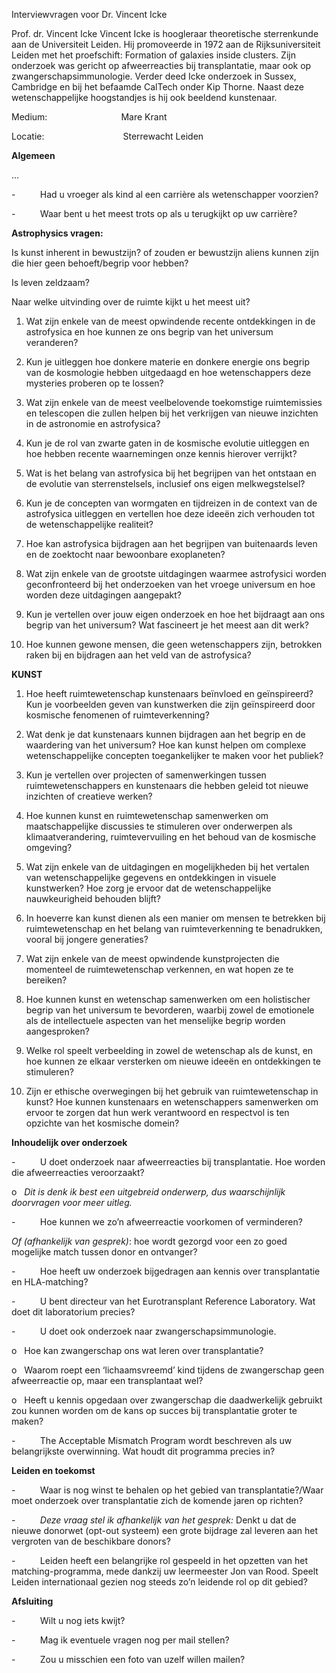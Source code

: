 Interviewvragen voor Dr. Vincent Icke

Prof. dr. Vincent Icke Vincent Icke is hoogleraar theoretische sterrenkunde aan de Universiteit Leiden. Hij promoveerde in 1972 aan de Rijksuniversiteit Leiden met het proefschift: Formation of galaxies inside clusters. Zijn onderzoek was gericht op afweerreacties bij transplantatie, maar ook op zwangerschapsimmunologie. 
Verder deed Icke onderzoek in Sussex, Cambridge en bij het befaamde CalTech onder Kip Thorne.
Naast deze wetenschappelijke hoogstandjes is hij ook beeldend kunstenaar.



Medium:                              Mare Krant

Locatie:                                Sterrewacht Leiden

**Algemeen**

...

-          Had u vroeger als kind al een carrière als wetenschapper voorzien?

-          Waar bent u het meest trots op als u terugkijkt op uw carrière?


**Astrophysics vragen:**

Is kunst inherent in bewustzijn? of zouden er bewustzijn  aliens kunnen zijn die hier geen behoeft/begrip voor hebben?

Is leven zeldzaam?

Naar welke uitvinding over de ruimte kijkt u het meest uit?

1. Wat zijn enkele van de meest opwindende recente ontdekkingen in de astrofysica en hoe kunnen ze ons begrip van het universum veranderen?
    
2. Kun je uitleggen hoe donkere materie en donkere energie ons begrip van de kosmologie hebben uitgedaagd en hoe wetenschappers deze mysteries proberen op te lossen?
    
3. Wat zijn enkele van de meest veelbelovende toekomstige ruimtemissies en telescopen die zullen helpen bij het verkrijgen van nieuwe inzichten in de astronomie en astrofysica?
    
4. Kun je de rol van zwarte gaten in de kosmische evolutie uitleggen en hoe hebben recente waarnemingen onze kennis hierover verrijkt?
    
5. Wat is het belang van astrofysica bij het begrijpen van het ontstaan en de evolutie van sterrenstelsels, inclusief ons eigen melkwegstelsel?
    
6. Kun je de concepten van wormgaten en tijdreizen in de context van de astrofysica uitleggen en vertellen hoe deze ideeën zich verhouden tot de wetenschappelijke realiteit?
    
7. Hoe kan astrofysica bijdragen aan het begrijpen van buitenaards leven en de zoektocht naar bewoonbare exoplaneten?
    
8. Wat zijn enkele van de grootste uitdagingen waarmee astrofysici worden geconfronteerd bij het onderzoeken van het vroege universum en hoe worden deze uitdagingen aangepakt?
    
9. Kun je vertellen over jouw eigen onderzoek en hoe het bijdraagt aan ons begrip van het universum? Wat fascineert je het meest aan dit werk?
    
10. Hoe kunnen gewone mensen, die geen wetenschappers zijn, betrokken raken bij en bijdragen aan het veld van de astrofysica?

**KUNST**
1. Hoe heeft ruimtewetenschap kunstenaars beïnvloed en geïnspireerd? Kun je voorbeelden geven van kunstwerken die zijn geïnspireerd door kosmische fenomenen of ruimteverkenning?
    
2. Wat denk je dat kunstenaars kunnen bijdragen aan het begrip en de waardering van het universum? Hoe kan kunst helpen om complexe wetenschappelijke concepten toegankelijker te maken voor het publiek?
    
3. Kun je vertellen over projecten of samenwerkingen tussen ruimtewetenschappers en kunstenaars die hebben geleid tot nieuwe inzichten of creatieve werken?
    
4. Hoe kunnen kunst en ruimtewetenschap samenwerken om maatschappelijke discussies te stimuleren over onderwerpen als klimaatverandering, ruimtevervuiling en het behoud van de kosmische omgeving?
    
5. Wat zijn enkele van de uitdagingen en mogelijkheden bij het vertalen van wetenschappelijke gegevens en ontdekkingen in visuele kunstwerken? Hoe zorg je ervoor dat de wetenschappelijke nauwkeurigheid behouden blijft?
    
6. In hoeverre kan kunst dienen als een manier om mensen te betrekken bij ruimtewetenschap en het belang van ruimteverkenning te benadrukken, vooral bij jongere generaties?
    
7. Wat zijn enkele van de meest opwindende kunstprojecten die momenteel de ruimtewetenschap verkennen, en wat hopen ze te bereiken?
    
8. Hoe kunnen kunst en wetenschap samenwerken om een holistischer begrip van het universum te bevorderen, waarbij zowel de emotionele als de intellectuele aspecten van het menselijke begrip worden aangesproken?
    
9. Welke rol speelt verbeelding in zowel de wetenschap als de kunst, en hoe kunnen ze elkaar versterken om nieuwe ideeën en ontdekkingen te stimuleren?
    
10. Zijn er ethische overwegingen bij het gebruik van ruimtewetenschap in kunst? Hoe kunnen kunstenaars en wetenschappers samenwerken om ervoor te zorgen dat hun werk verantwoord en respectvol is ten opzichte van het kosmische domein?




**Inhoudelijk over onderzoek**

-          U doet onderzoek naar afweerreacties bij transplantatie. Hoe worden die afweerreacties veroorzaakt?

o   _Dit is denk ik best een uitgebreid onderwerp, dus waarschijnlijk doorvragen voor meer uitleg._

-          Hoe kunnen we zo’n afweerreactie voorkomen of verminderen?

_Of (afhankelijk van gesprek)_: hoe wordt gezorgd voor een zo goed mogelijke match tussen donor en ontvanger?

-          Hoe heeft uw onderzoek bijgedragen aan kennis over transplantatie en HLA-matching?

-          U bent directeur van het Eurotransplant Reference Laboratory. Wat doet dit laboratorium precies?

-          U doet ook onderzoek naar zwangerschapsimmunologie.

o   Hoe kan zwangerschap ons wat leren over transplantatie?

o   Waarom roept een ‘lichaamsvreemd’ kind tijdens de zwangerschap geen afweerreactie op, maar een transplantaat wel?

o   Heeft u kennis opgedaan over zwangerschap die daadwerkelijk gebruikt zou kunnen worden om de kans op succes bij transplantatie groter te maken?

-          The Acceptable Mismatch Program wordt beschreven als uw belangrijkste overwinning. Wat houdt dit programma precies in?

**Leiden en toekomst**

-          Waar is nog winst te behalen op het gebied van transplantatie?/Waar moet onderzoek over transplantatie zich de komende jaren op richten?

-          _Deze vraag stel ik afhankelijk van het gesprek:_ Denkt u dat de nieuwe donorwet (opt-out systeem) een grote bijdrage zal leveren aan het vergroten van de beschikbare donors?

-          Leiden heeft een belangrijke rol gespeeld in het opzetten van het matching-programma, mede dankzij uw leermeester Jon van Rood. Speelt Leiden internationaal gezien nog steeds zo’n leidende rol op dit gebied?

**Afsluiting**

-          Wilt u nog iets kwijt?

-          Mag ik eventuele vragen nog per mail stellen?

-          Zou u misschien een foto van uzelf willen mailen?

